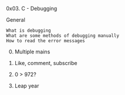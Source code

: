 0x03. C - Debugging

General

    What is debugging
    What are some methods of debugging manually
    How to read the error messages


0. Multiple mains 

1. Like, comment, subscribe 
2. 0 > 972? 
3. Leap year
